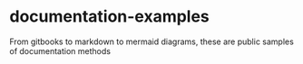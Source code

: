 # documentation-examples
From gitbooks to markdown to mermaid diagrams, these are public samples of documentation methods
